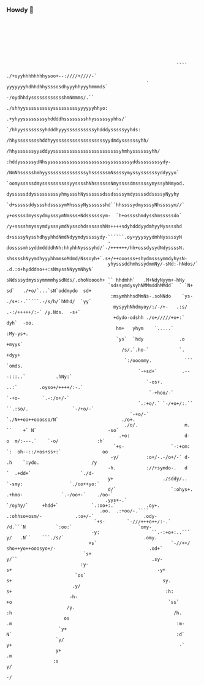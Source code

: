 ### Howdy 🥇

```

                                                                                                                                                      
                                                                                                                                                      
                                                                                                                                                      
                                                                                                                                                      
                                                                                                                                                      
                                                                                                                                                      
                                                                                                                                                      
                                                              ````                                                                                    
                                                     ./+oyyhhhhhhhhysoo+--:////+////-`                                                                
                                                   -yyyyyyyhdhhdhhysssosdhyyyhhyyyhmmmds`                                                             
                                                        -/oydhhdysssssssssssshmNmmms/.``                                                              
                                                    ./shhyysssssssssysssssssssyyyyyyhhyo:                                                             
                                                 .+yhyyssssssssyhddddhsssssssshhysssssyyhhs/`                                                         
                                              `/hhyysssssssyhdddhyyyssssssssssyhdddysssssyyhds:                                                       
                                             /hhysssssssshddhyyssssssssssssssssssyydmdyssssssyhh/                                                     
                                           /hhyssssssyysddyyssssssssssssssssssssssssyhmhyssssssyhh/                                                   
                                         :hddysssssydNhsysssssssssssssssssssssysssssssyddssssssssydy-                                                 
                                        /NmNhssssshmhyyssssssssssssssyhssssssmNssssymyssyssssssyddyyyo`                                               
                                       `oomysssssdmyssssssssssyysssshNhssssssNmyssssdmsssssymyssyhNmyod.                                              
                                        -dysssssddysssssssssyhmyssshNyssssssdssdssssymdyssssddssssyNyyhy                                              
                                       `d+sssssddyssshdssssymMhsssyNysssssshd``hhssssydmysssyNhssssym//`                                              
                                       y+ossssdmyssydmysssymNmsss+Ndssssssym-  `h+osssshmdysshmsssssdo`                                               
                                      /y+sssshmyssymdysssymdNyssohdsssssshNs++++sdyhdddyydmhyyMysssshd                                                
                                      d+ssssyNysshdhyyhhdNmdNdyymdyssssydy-``````.oy+yyysyydmhNyssssyN                                                
                                     -dossssmhsyddmddddhNh:hhyhhNysssyhd/`-/++++++/hh+ossdysydNdyssssN.                                               
                                     shsssshNyymdhyyyhhmmsoMdmd/Nssoyh+`.s+/++ooosss+shydmsssymmdyhysN-                                               
                                     yhysssddhmhssydmmNy/-sNd:-hNdos/` .d.:o+hydddso++:sNmyssNNyymNhyN`                                               
                                     sNdsssydmyssymmmmhysdNds/.ohoNooooh+ `` hhdmhh`   .M+NdyNyym+-hNy                                                
                                     `sdssymdysyhNMMmddhMMdd`  ` `N+   sd`   ./+o/`...`sN`oddmydo  sd+                                                
                                      :msymhhhsdMmNs-.soNNdo    `ys-   ./s+:-.`````.-/s/h/`hNhd/  `yy`                                                
                                       mysyyhNhdmyoy/:/-/+-   .:s/        .-:/+++++/:-` /y.Nds.  -s+`                                                 
                                       +dydo-odshh ./o+/////+o+:`                        dyh`  -oo.                                                   
                                        hm+   yhym    `.....`                            :My-ys+.                                                     
                                        `ys`  `hdy             .o                        +myys`                                                       
                                          /s/.`.ho-`           `.                       +dyy+                                                         
                                           `:/ooommy.            ```                  `omds.                                                          
                                                `-+sd+`         .---:::..`           .hNy:`                                                           
                                                   `-os+.              ..:`        .oyso+/++++/:-.`                                                   
                                                    `-+hoo/-`                   `-+o-        `.-:/o+/-`                                               
                                                `.:+o/.` `-/+o+/:.``       ``.:so/.                `-/+o/-`                                           
                                             `-+o/-`          `./N++oo++ooosso/N`                       ./o+.                                         
                                           ./o/.                 m.   ``    +` N`                          -so`                                       
                                         .+o:                    d-         o  m/:---.`    `-o/              :h`                                      
                                       `+s-                 `-:+om:        `:  oh--::/+os+ss+:`               oo                                      
                                      -y/          :o+/-.-/o+/-` d-            .h    `:ydo.                   /y                                      
                                     -h.           ://+symdo-.   d              `  .+dd+`                  `./d-                                      
                                     y+                  ./sddy/..              `-smy:                 `./oo++yo:`                                    
                                     d/`                    `:ohys+.          .+hmo-              `.-/oo+-`    ./oo-`                                 
                                    .yys+-.`                   `/oyhy/`     +hdd+`            `.:oo+:.`           .oy+.                               
                                  .oo.  .:+oo/-.````              .:ohhso+osm/-            .:o+/-`                  .ody-                             
                                `+s-        `-///+++o++/:-.`          /d.```N           `:oo:`                        `omy-                           
                               -y:                   ``.-:+o+:..```   y/   .N``    ```./s/`                             .omy.                         
                              +s`                           `-//++/   sho++yo++ooosyo+/-                                  .od+`                       
                            `s+                                        y/``                                                 .sy-                      
                           :y-                                         s+                                                     -y+                     
                         `os`                                          s+                                                       sy.                   
                        .y/                                            s+                                                        :h:                  
                       -h-                                             +o                                                         `ss`                
                      /y.                                              :h                                                           /h.               
                     os                                                .m                                                            :m-              
                   `y+                                                  N`                                                            :d`             
                  `y/                                                   y+                                                             -`             
                  y+                                                    .m                                                                            
                 :s                                                      y/                                                                           
                                                                         -/                                                                           
                                                                                                                                                      
                                                                                                                                                      
                                                                                                                                                      
                                                                                                                                                      
                                                                                                                                                      
```

<!--
- 🔭 I’m currently working on ...
- 🌱 I’m currently learning ...
- 👯 I’m looking to collaborate on ...
- 🤔 I’m looking for help with ...
- 💬 Ask me about ...
- 📫 How to reach me: ...
- 😄 Pronouns: ...
- ⚡ Fun fact: ...
-->
